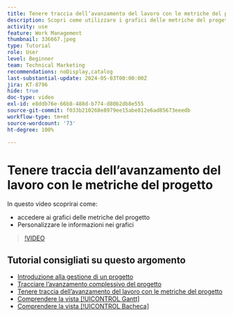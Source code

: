 ```yaml
---
title: Tenere traccia dell’avanzamento del lavoro con le metriche del progetto
description: Scopri come utilizzare i grafici delle metriche del progetto per tenere traccia dell’avanzamento del lavoro del progetto in  [!DNL  Workfront].
activity: use
feature: Work Management
thumbnail: 336667.jpeg
type: Tutorial
role: User
level: Beginner
team: Technical Marketing
recommendations: noDisplay,catalog
last-substantial-update: 2024-05-03T00:00:00Z
jira: KT-8796
hide: true
doc-type: video
exl-id: e8ddb76e-66b8-488d-b774-d80b2db8e555
source-git-commit: f033b210268e8979ee15abe812e6ad85673eeedb
workflow-type: tm+mt
source-wordcount: '73'
ht-degree: 100%

---
```


# Tenere traccia dell’avanzamento del lavoro con le metriche del progetto

In questo video scoprirai come:

* accedere ai grafici delle metriche del progetto
* Personalizzare le informazioni nei grafici

>[!VIDEO](https://video.tv.adobe.com/v/336667/?quality=12&learn=on)

## Tutorial consigliati su questo argomento

* [Introduzione alla gestione di un progetto](/help/manage-work/projects/getting-started-manage-a-project.md)
* [Tracciare l’avanzamento complessivo del progetto](/help/manage-work/projects/track-overall-project-progress.md)
* [Tenere traccia dell’avanzamento del lavoro con le metriche del progetto](/help/manage-work/projects/track-work-progress-with-project-metrics.md)
* [Comprendere la vista [!UICONTROL Gantt]](/help/manage-work/projects/understand-the-gantt-view.md)
* [Comprendere la vista [!UICONTROL Bacheca]](/help/manage-work/projects/understand-the-board-view.md)
